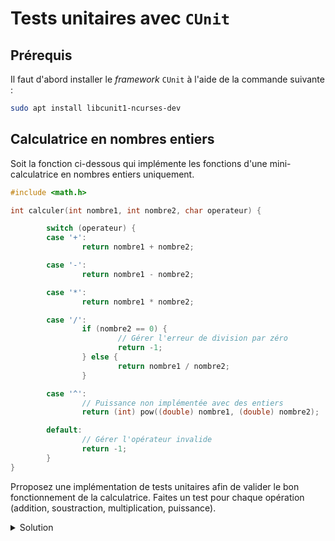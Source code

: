 # Tests unitaires avec ``CUnit``

## Prérequis
Il faut d'abord installer le *framework* ``CUnit`` à l'aide de la commande suivante :

~~~sh
sudo apt install libcunit1-ncurses-dev
~~~

## Calculatrice en nombres entiers

Soit la fonction ci-dessous qui implémente les fonctions d'une mini-calculatrice
en nombres entiers uniquement.

~~~cpp
#include <math.h>

int calculer(int nombre1, int nombre2, char operateur) {

        switch (operateur) {
        case '+':
                return nombre1 + nombre2;

        case '-':
                return nombre1 - nombre2;

        case '*':
                return nombre1 * nombre2;

        case '/':
                if (nombre2 == 0) {
                        // Gérer l'erreur de division par zéro
                        return -1;
                } else {
                        return nombre1 / nombre2;
                }

        case '^':
                // Puissance non implémentée avec des entiers
                return (int) pow((double) nombre1, (double) nombre2);

        default:
                // Gérer l'opérateur invalide
                return -1;
        }
}
~~~

Prroposez une implémentation de tests unitaires afin de valider le bon fonctionnement
de la calculatrice. Faites un test pour chaque opération (addition, soustraction,
multiplication, puissance).


<p></p>
 
<details>
<summary>Solution</summary>

Bien entendu, il y a plusieurs manière de tester.
Ci-après l'une d'entre elle.

~~~cpp
#include <CUnit/CUCurses.h>
#include <CUnit/CUnit.h>

#include <math.h>

// Fonction à tester
int calculer(int nombre1, int nombre2, char operateur) {

        switch (operateur) {
        case '+':
                return nombre1 + nombre2;

        case '-':
                return nombre1 - nombre2;

        case '*':
                return nombre1 * nombre2;

        case '/':
                if (nombre2 == 0) {
                        // Gérer l'erreur de division par zéro
                        return -1;
                } else {
                        return nombre1 / nombre2;
                }

        case '^':
                // Puissance non implémentée avec des entiers
                return (int) pow((double) nombre1, (double) nombre2);

        default:
                // Gérer l'opérateur invalide
                return -1;
        }
}


void test_addition(void) {
        CU_ASSERT_EQUAL(calculer(2, 2, '+'), 4);
        CU_ASSERT_EQUAL(calculer(-3, 5, '+'), 2);
}

void test_soustraction(void) {
        CU_ASSERT_EQUAL(calculer(5, 2, '-'), 3);
        CU_ASSERT_EQUAL(calculer(-1, 4, '-'), -5);
}

void test_multiplication(void) {
        CU_ASSERT_EQUAL(calculer(3, 4, '*'), 12);
        CU_ASSERT_EQUAL(calculer(-2, 5, '*'), -10);
}

void test_division(void) {
        CU_ASSERT_EQUAL(calculer(8, 2, '/'), 4);
        CU_ASSERT_EQUAL(calculer(-10, 5, '/'), -2);
        CU_ASSERT_EQUAL(calculer(1, 0, '/'), -1); // Division par zéro
}

void test_puissance(void) {
        CU_ASSERT_EQUAL(calculer(2, 3, '^'), 8);
}

int main() {
        CU_pSuite pSuite = NULL;
        float f;

        if (CU_initialize_registry() != CUE_SUCCESS)
                return CU_get_error();

        pSuite = CU_add_suite("Test calculatrice", NULL, NULL);
        if (!pSuite)
                goto out;

        if (!CU_add_test(pSuite, "Addition", test_addition) ||
            !CU_add_test(pSuite, "Soustraction", test_soustraction) ||
            !CU_add_test(pSuite, "Multiplication", test_multiplication) ||
            !CU_add_test(pSuite, "Division", test_division) ||
            !CU_add_test(pSuite, "Puissance", test_puissance))
                goto out;

        CU_curses_run_tests();

out:
   CU_cleanup_registry();

   return CU_get_error();
}


~~~

</details>
